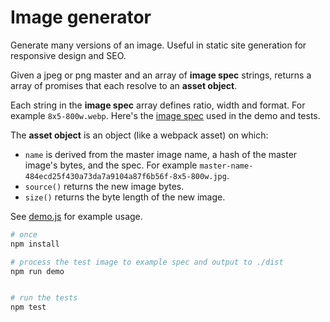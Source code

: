 # Image generator

Generate many versions of an image. Useful in static site generation for
responsive design and SEO.

Given a jpeg or png master and an array of **image spec** strings, returns a
array of promises that each resolve to an **asset object**.

Each string in the **image spec** array defines ratio, width and format. For
example `8x5-800w.webp`. Here's the [image
spec](./test/fixtures/image-spec.json) used in the demo and tests.

The **asset object** is an object (like a webpack asset) on which:
- `name` is derived from the master image name, a hash of the master image's
  bytes, and the spec. For example
  `master-name-484ecd25f430a73da7a9104a87f6b56f-8x5-800w.jpg`.
- `source()` returns the new image bytes.
- `size()` returns the byte length of the new image.

See [demo.js](./demo.js) for example usage.

```bash
# once
npm install

# process the test image to example spec and output to ./dist 
npm run demo


# run the tests
npm test
```